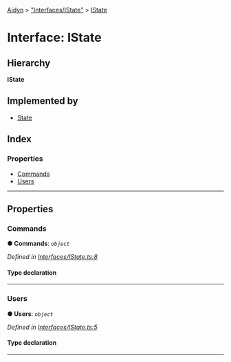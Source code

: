[Aidyn](../README.md) > ["Interfaces/IState"](../modules/_interfaces_istate_.md) > [IState](../interfaces/_interfaces_istate_.istate.md)

# Interface: IState

## Hierarchy

**IState**

## Implemented by

* [State](../classes/_models_state_.state.md)

## Index

### Properties

* [Commands](_interfaces_istate_.istate.md#commands)
* [Users](_interfaces_istate_.istate.md#users)

---

## Properties

<a id="commands"></a>

###  Commands

**● Commands**: *`object`*

*Defined in [Interfaces/IState.ts:8](https://github.com/PaulEndri/aidyn/blob/a12a15f/src/Interfaces/IState.ts#L8)*

#### Type declaration

[index: `string`]: [ICommands](_interfaces_database_icommands_.icommands.md)

___
<a id="users"></a>

###  Users

**● Users**: *`object`*

*Defined in [Interfaces/IState.ts:5](https://github.com/PaulEndri/aidyn/blob/a12a15f/src/Interfaces/IState.ts#L5)*

#### Type declaration

[index: `string`]: [IUsers](_interfaces_database_iusers_.iusers.md)

___

